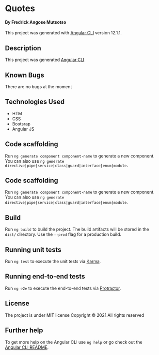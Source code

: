 # Quotes

#### By **Fredrick Angose Mutsotso**
This project was generated with [Angular CLI](https://github.com/angular/angular-cli) version 12.1.1.

## Description
This project was generated [Angular CLI]( https://Fredrick10651.github.io/Quotes/) 

## Known Bugs

There are no bugs at the moment

## Technologies Used
* HTM
* CSS
* Bootsrap
* Angular JS

## Code scaffolding
Run `ng generate component component-name` to generate a new component. You can also use `ng generate directive|pipe|service|class|guard|interface|enum|module.`

## Code scaffolding
Run `ng generate component component-name` to generate a new component. You can also use `ng generate directive|pipe|service|class|guard|interface|enum|module`.

## Build

Run `ng build` to build the project. The build artifacts will be stored in the `dist/` directory. Use the `--prod` flag for a production build.

## Running unit tests

Run `ng test` to execute the unit tests via [Karma](https://karma-runner.github.io).

## Running end-to-end tests

Run `ng e2e` to execute the end-to-end tests via [Protractor](http://www.protractortest.org/).
## License
The project is under MIT license Copyright © 2021.All rights reserved
## Further help

To get more help on the Angular CLI use `ng help` or go check out the [Angular CLI README](https://github.com/angular/angular-cli/blob/master/README.md).
